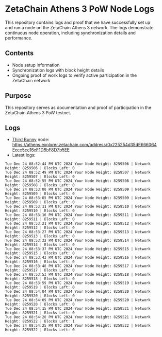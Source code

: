 # ZetaChain Athens 3 PoW Node Logs
This repository contains logs and proof that we have successfully set up and run a node on the ZetaChain Athens 3 network. The logs demonstrate continuous node operation, including synchronization details and performance.

## Contents
- Node setup information
- Synchronization logs with block height details
- Ongoing proof of work logs to verify active participation in the ZetaChain network

## Purpose
This repository serves as documentation and proof of participation in the ZetaChain Athens 3 PoW testnet.

## Logs

- [Third Bunny](https://thirdbunny.xyz/) node: https://athens.explorer.zetachain.com/address/0x225254d35dE666064Eccc5ce16eF1D8bF8D7b5EE
- Latest logs:
```
Tue Dec 24 08:52:44 PM UTC 2024 Your Node Height: 8259506 | Network Height: 8259506 | Blocks Left: 0
Tue Dec 24 08:52:49 PM UTC 2024 Your Node Height: 8259507 | Network Height: 8259507 | Blocks Left: 0
Tue Dec 24 08:52:55 PM UTC 2024 Your Node Height: 8259508 | Network Height: 8259508 | Blocks Left: 0
Tue Dec 24 08:53:00 PM UTC 2024 Your Node Height: 8259509 | Network Height: 8259509 | Blocks Left: 0
Tue Dec 24 08:53:05 PM UTC 2024 Your Node Height: 8259509 | Network Height: 8259509 | Blocks Left: 0
Tue Dec 24 08:53:11 PM UTC 2024 Your Node Height: 8259510 | Network Height: 8259510 | Blocks Left: 0
Tue Dec 24 08:53:16 PM UTC 2024 Your Node Height: 8259511 | Network Height: 8259511 | Blocks Left: 0
Tue Dec 24 08:53:21 PM UTC 2024 Your Node Height: 8259512 | Network Height: 8259512 | Blocks Left: 0
Tue Dec 24 08:53:27 PM UTC 2024 Your Node Height: 8259513 | Network Height: 8259513 | Blocks Left: 0
Tue Dec 24 08:53:32 PM UTC 2024 Your Node Height: 8259514 | Network Height: 8259514 | Blocks Left: 0
Tue Dec 24 08:53:37 PM UTC 2024 Your Node Height: 8259515 | Network Height: 8259515 | Blocks Left: 0
Tue Dec 24 08:53:43 PM UTC 2024 Your Node Height: 8259516 | Network Height: 8259516 | Blocks Left: 0
Tue Dec 24 08:53:48 PM UTC 2024 Your Node Height: 8259517 | Network Height: 8259517 | Blocks Left: 0
Tue Dec 24 08:53:53 PM UTC 2024 Your Node Height: 8259518 | Network Height: 8259518 | Blocks Left: 0
Tue Dec 24 08:53:59 PM UTC 2024 Your Node Height: 8259519 | Network Height: 8259519 | Blocks Left: 0
Tue Dec 24 08:54:04 PM UTC 2024 Your Node Height: 8259520 | Network Height: 8259520 | Blocks Left: 0
Tue Dec 24 08:54:09 PM UTC 2024 Your Node Height: 8259520 | Network Height: 8259520 | Blocks Left: 0
Tue Dec 24 08:54:15 PM UTC 2024 Your Node Height: 8259521 | Network Height: 8259521 | Blocks Left: 0
Tue Dec 24 08:54:20 PM UTC 2024 Your Node Height: 8259521 | Network Height: 8259522 | Blocks Left: 1
Tue Dec 24 08:54:25 PM UTC 2024 Your Node Height: 8259522 | Network Height: 8259522 | Blocks Left: 0
```
